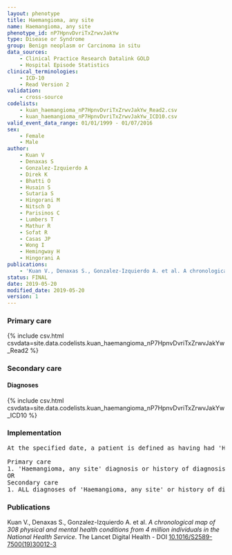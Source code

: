 ```yaml
---
layout: phenotype
title: Haemangioma, any site
name: Haemangioma, any site
phenotype_id: nP7HpnvDvriTxZrwvJakYw 
type: Disease or Syndrome
group: Benign neoplasm or Carcinoma in situ
data_sources: 
    - Clinical Practice Research Datalink GOLD
    - Hospital Episode Statistics
clinical_terminologies: 
    - ICD-10
    - Read Version 2
validation: 
    - cross-source
codelists: 
    - kuan_haemangioma_nP7HpnvDvriTxZrwvJakYw_Read2.csv
    - kuan_haemangioma_nP7HpnvDvriTxZrwvJakYw_ICD10.csv
valid_event_data_range: 01/01/1999 - 01/07/2016
sex: 
    - Female
    - Male
author: 
    - Kuan V
    - Denaxas S
    - Gonzalez-Izquierdo A
    - Direk K
    - Bhatti O
    - Husain S
    - Sutaria S
    - Hingorani M
    - Nitsch D
    - Parisinos C
    - Lumbers T
    - Mathur R
    - Sofat R
    - Casas JP
    - Wong I
    - Hemingway H
    - Hingorani A
publications: 
    - 'Kuan V., Denaxas S., Gonzalez-Izquierdo A. et al. A chronological map of 308 physical and mental health conditions from 4 million individuals in the National Health Service. The Lancet Digital Health - DOI: 10.1016/S2589-7500(19)30012-3' 
status: FINAL
date: 2019-05-20
modified_date: 2019-05-20
version: 1
---
```

### Primary care 
{% include csv.html csvdata=site.data.codelists.kuan_haemangioma_nP7HpnvDvriTxZrwvJakYw_Read2 %}
### Secondary care 
#### Diagnoses 
{% include csv.html csvdata=site.data.codelists.kuan_haemangioma_nP7HpnvDvriTxZrwvJakYw_ICD10 %}
### Implementation 
<pre>At the specified date, a patient is defined as having had 'Haemangioma, any site' IF they meet the criteria for any of the following on or before the specified date. The earliest date on which the individual meets any of the following criteria on or before the specified date is defined as the first event date:

Primary care
1. 'Haemangioma, any site' diagnosis or history of diagnosis during a consultation 
OR
Secondary care
1. ALL diagnoses of 'Haemangioma, any site' or history of diagnosis during a hospitalization</pre> 
 
### Publications 
Kuan V., Denaxas S., Gonzalez-Izquierdo A. et al. _A chronological map of 308 physical and mental health conditions from 4 million individuals in the National Health Service_. The Lancet Digital Health - DOI <a href='https://www.thelancet.com/journals/landig/article/PIIS2589-7500(19)30012-3/fulltext'>10.1016/S2589-7500(19)30012-3</a>